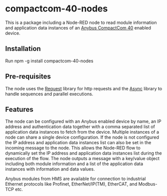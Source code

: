 # compactcom-40-nodes

This is a package including a Node-RED node to read module information and application data
instances of an [Anybus CompactCom 40](http://www.anybus.com/products/embedded-index) enabled device.

## Installation

Run npm -g install compactcom-40-nodes

## Pre-requisites

The node uses the [Request](https://github.com/request/request) library for http requests and
the [Async](https://github.com/caolan/async) library to handle sequences and parallel executions.

## Features

The node can be configured with an Anybus enabled device by name, an IP address
and authentication data together with a comma separated list of application data
instances to fetch from the device. Multiple instances of a node can share a single
device configuration. If the node is not configured the IP address and application
data instances list can also be set in the incoming message to the node. This allows
the Node-RED flow to dynamically set the IP address and application data instances
list during the execution of the flow. The node outputs a message with a key/value
object including both module information and a list of the application data
instances with information and data values.

Anybus modules from HMS are available for connection to industrial Ethernet protocols like Profinet, EtherNet/IP(TM), EtherCAT, and Modbus-TCP etc.